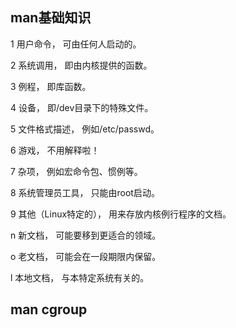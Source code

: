 ## man基础知识

1 用户命令， 可由任何人启动的。 

2 系统调用， 即由内核提供的函数。 

3 例程， 即库函数。 

4 设备， 即/dev目录下的特殊文件。 

5 文件格式描述， 例如/etc/passwd。 

6 游戏， 不用解释啦！ 

7 杂项， 例如宏命令包、惯例等。 

8 系统管理员工具， 只能由root启动。 

9 其他（Linux特定的）， 用来存放内核例行程序的文档。 

n 新文档， 可能要移到更适合的领域。 

o 老文档， 可能会在一段期限内保留。 

l 本地文档， 与本特定系统有关的。



## man cgroup

